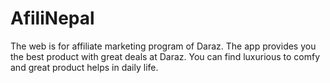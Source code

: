 # AfiliNepal
The web is for affiliate marketing program of Daraz. The app provides you the best product with great deals at Daraz. You can find luxurious to comfy and great product helps in daily life.
